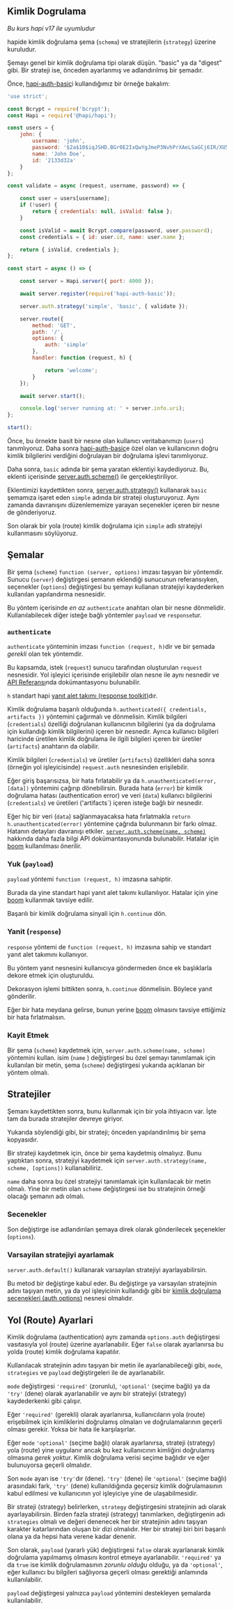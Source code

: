 ## Kimlik Dogrulama

_Bu kurs hapi v17 ile uyumludur_

hapide kimlik doğrulama şema (`schema`) ve stratejilerin (`strategy`) üzerine kuruludur.

Şemayı genel bir kimlik doğrulama tipi olarak düşün. "basic" ya da "digest" gibi. Bir strateji ise, önceden ayarlanmış ve adlandırılmış bir şemadır.

Önce, [hapi-auth-basic](https://github.com/hapijs/hapi-auth-basic)i kullandığımız bir örneğe bakalım:

```javascript
'use strict';

const Bcrypt = require('bcrypt');
const Hapi = require('@hapi/hapi');

const users = {
    john: {
        username: 'john',
        password: '$2a$10$iqJSHD.BGr0E2IxQwYgJmeP3NvhPrXAeLSaGCj6IR/XU5QtjVu5Tm',   // 'secret'
        name: 'John Doe',
        id: '2133d32a'
    }
};

const validate = async (request, username, password) => {

    const user = users[username];
    if (!user) {
        return { credentials: null, isValid: false };
    }

    const isValid = await Bcrypt.compare(password, user.password);
    const credentials = { id: user.id, name: user.name };

    return { isValid, credentials };
};

const start = async () => {

    const server = Hapi.server({ port: 4000 });

    await server.register(require('hapi-auth-basic'));

    server.auth.strategy('simple', 'basic', { validate });

    server.route({
        method: 'GET',
        path: '/',
        options: {
            auth: 'simple'
        },
        handler: function (request, h) {

            return 'welcome';
        }
    });

    await server.start();

    console.log('server running at: ' + server.info.uri);
};

start();
```

Önce, bu örnekte basit bir nesne olan kullanıcı veritabanımızı (`users`) tanımlıyoruz. Daha sonra [hapi-auth-basic](https://github.com/hapijs/hapi-auth-basic)e özel olan ve kullanıcının doğru kimlik bilgilerini verdiğini doğrulayan bir doğrulama işlevi tanımlıyoruz.

Daha sonra, `basic` adında bir şema yaratan eklentiyi kaydediyoruz. Bu, eklenti içerisinde [server.auth.scheme()](/api#serverauthschemename-scheme) ile gerçekleştiriliyor.

Eklentimizi kaydettikten sonra, [server.auth.strategy()](/api#serverauthstrategyname-scheme-mode-options) kullanarak `basic` şemamıza işaret eden `simple` adında bir strateji oluşturuyoruz. Aynı zamanda davranışını düzenlememize yarayan seçenekler içeren bir nesne de gönderiyoruz.

Son olarak bir yola (route) kimlik doğrulama için `simple` adlı stratejiyi kullanmasını söylüyoruz.

## Şemalar

Bir şema (`scheme`) `function (server, options)` imzası taşıyan bir yöntemdir. Sunucu (`server`) değiştirgesi şemanın eklendiği sunucunun referansıyken, seçenekler (`options`) değiştirgesi bu şemayı kullanan stratejiyi kaydederken kullanılan yapılandırma nesnesidir.

Bu yöntem içerisinde *en az* `authenticate` anahtarı olan bir nesne dönmelidir. Kullanılabilecek diğer isteğe bağlı yöntemler `payload` ve `response`tur.

### `authenticate`

`authenticate` yönteminin imzası `function (request, h)`dir ve bir şemada *gerekli* olan tek yöntemdir.

Bu kapsamda, istek (`request`) sunucu tarafından oluşturulan `request` nesnesidir. Yol işleyici içerisinde erişilebilir olan nesne ile aynı nesnedir ve [API Referansı](/api#request-object)nda dokümantasyonu bulunabilir.

`h` standart hapi [yanıt alet takımı (response toolkit)](https://hapijs.com/api#response-toolkit)dır.

Kimlik doğrulama başarılı olduğunda `h.authenticated({ credentials, artifacts })` yöntemini çağırmalı ve dönmelisin. Kimlik bilgileri (`credentials`) özelliği doğrulanan kullanıcının bilgilerini (ya da doğrulama için kullandığı kimlik bilgilerini) içeren bir nesnedir. Ayrıca kullanıcı bilgileri haricinde üretilen kimlik doğrulama ile ilgili bilgileri içeren bir üretiler (`artifacts`) anahtarın da olabilir.

Kimlik bilgileri (`credentials`) ve üretiler (`artifacts`) özellikleri daha sonra (örneğin yol işleyicisinde) `request.auth` nesnesinden erişilebilir.

Eğer giriş başarısızsa, bir hata fırlatabilir ya da `h.unauthenticated(error, [data])` yöntemini çağırıp dönebilirsin. Burada hata (`error`) bir kimlik doğrulama hatası (authentication error) ve veri (`data`) kullanıcı bilgilerini (`credentials`) ve üretileri ('artifacts`) içeren isteğe bağlı bir nesnedir.

Eğer hiç bir veri (`data`) sağlanmayacaksa hata fırlatmakla `return h.unauthenticated(error)` yöntemine çağrıda bulunmanın bir farkı olmaz. Hatanın detayları davranışı etkiler. [`server.auth.scheme(name, scheme)`](https://hapijs.com/api#-serverauthschemename-scheme) hakkında daha fazla bilgi API dokümantasyonunda bulunabilir. Hatalar için [boom](https://github.com/hapijs/boom) kullanılması önerilir.

### Yuk (`payload`)

`payload` yöntemi `function (request, h)` imzasına sahiptir.

Burada da yine standart hapi yanıt alet takımı kullanılıyor. Hatalar için yine [boom](https://github.com/hapijs/boom) kullanmak tavsiye edilir.

Başarılı bir kimlik doğrulama sinyali için `h.continue` dön.

### Yanit (`response`)

`response` yöntemi de `function (request, h)` imzasına sahip ve standart yanıt alet takımını kullanıyor.

Bu yöntem yanıt nesnesini kullanıcıya göndermeden önce ek başlıklarla dekore etmek için oluşturuldu.

Dekorasyon işlemi bittikten sonra, `h.continue` dönmelisin. Böylece yanıt gönderilir.

Eğer bir hata meydana gelirse, bunun yerine [boom](https://github.com/hapijs/boom) olmasını tavsiye ettiğimiz bir hata fırlatmalısın.

### Kayit Etmek

Bir şema (`scheme`) kaydetmek için, `server.auth.scheme(name, scheme)` yöntemini kullan. isim (`name` ) değiştirgesi bu özel şemayı tanımlamak için kullanılan bir metin, şema (`scheme`) değiştirgesi yukarıda açıklanan bir yöntem olmalı.

## Stratejiler

Şemanı kaydettikten sonra, bunu kullanmak için bir yola ihtiyacın var. İşte tam da burada stratejiler devreye giriyor.

Yukarıda söylendiği gibi, bir strateji; önceden yapılandırılmış bir şema kopyasıdır.

Bir strateji kaydetmek için, önce bir şema kaydetmiş olmalıyız. Bunu yaptıktan sonra, stratejiyi kaydetmek için `server.auth.strategy(name, scheme, [options])` kullanabiliriz.

`name` daha sonra bu özel stratejiyi tanımlamak için kullanılacak bir metin olmalı. Yine bir metin olan `scheme` değiştirgesi ise bu stratejinin örneği olacağı şemanın adı olmalı.

### Secenekler

Son değiştirge ise adlandırılan şemaya direk olarak gönderilecek şeçenekler (`options`).

### Varsayilan stratejiyi ayarlamak

`server.auth.default()` kullanarak varsayılan stratejiyi ayarlayabilirsin.

Bu metod bir değiştirge kabul eder. Bu değiştirge ya varsayılan stratejinin adını taşıyan metin, ya da yol işleyicinin kullandığı gibi bir [kimlik doğrulama seçenekleri (auth options)](#yol-route-ayarları) nesnesi olmalıdır.

## Yol (Route) Ayarlari

Kimlik doğrulama (authentication) aynı zamanda `options.auth` değiştirgesi vasıtasıyla yol (route) üzerine ayarlanabilir. Eğer `false` olarak ayarlanırsa bu yolda (route) kimlik doğrulama kapatılır.

Kullanılacak stratejinin adını taşıyan bir metin ile ayarlanabileceği gibi, `mode`, `strategies` ve `payload` değiştirgeleri ile de ayarlanabilir.

`mode` değiştirgesi `'required'` (zorunlu), `'optional'` (seçime bağlı) ya da `'try'` (dene) olarak ayarlanabilir ve aynı bir stratejiyi (strategy) kaydederkenki gibi çalışır.

Eğer `'required'` (gerekli) olarak ayarlanırsa, kullanıcıların yola (route) erişebilmek için kimliklerini doğrulamış olmaları ve doğrulamalarının geçerli olması gerekir. Yoksa bir hata ile karşılaşırlar.

Eğer `mode` `'optional'` (seçime bağlı) olarak ayarlanırsa, strateji (strategy) yola (route) yine uygulanır ancak bu kez kullanıcının kimliğini doğrulamış olmasına *gerek yok*tur. Kimlik doğrulama verisi seçime bağlıdır ve eğer bulunuyorsa geçerli olmalıdır.

Son `mode` ayarı ise `'try'`dır (dene). `'try'` (dene) ile `'optional'` (seçime bağlı) arasındaki fark, `'try'` (dene) kullanıldığında geçersiz kimlik doğrulamasının kabul edilmesi ve kullanıcının yol işleyiciye yine de ulaşabilmesidir.

Bir strateji (strategy) belirlerken, `strategy` değiştirgesini stratejinin adı olarak ayarlayabilirsin. Birden fazla strateji (strategy) tanımlarken, değiştirgenin adı `strategies` olmalı ve değeri denenecek her bir stratejinin adını taşıyan karakter katarlarından oluşan bir dizi olmalıdır. Her bir strateji biri biri başarılı olana ya da hepsi hata verene kadar denenir.

Son olarak, `payload` (yararlı yük) değiştirgesi `false` olarak ayarlanarak kimlik doğrulama yapılmamış olmasını kontrol etmeye ayarlanabilir. `'required'` ya da `true` ise kimlik doğrulamasının *zorunlu olduğu* olduğu, ya da `'optional'`, eğer kullanıcı bu bilgileri sağlıyorsa geçerli olması gerektiği anlamında kullanılabilir.

`payload` değiştirgesi yalnızca `payload` yöntemini destekleyen şemalarda kullanılabilir.
